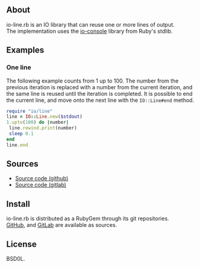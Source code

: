 ## About

io-line.rb is an IO library that can reuse one or more lines of output. <br>
The implementation uses the
[io-console](https://www.rubydoc.info/gems/io-console)
library from Ruby's stdlib.

## Examples

### One line

The following example counts from 1 up to 100. The number from the previous
iteration is replaced with a number from the current iteration, and the same
line is reused until the iteration is completed. It is possible to end the
current line, and move onto the next line with the `IO::Line#end` method.

 ```ruby
require "io/line"
line = IO::Line.new($stdout)
1.upto(100) do |number|
  line.rewind.print(number)
  sleep 0.1
end
line.end
```

## Sources

* [Source code (github)](https://github.com/0x1eef/io-line.rb)
* [Source code (gitlab)](https://gitlab.com/0x1eef/io-line.rb)

## Install

io-line.rb is distributed as a RubyGem through its git repositories. <br>
[GitHub](https://github.com/0x1eef/io-line.rb),
and
[GitLab](https://gitlab.com/0x1eef/io-line.rb)
are available as sources.

## License

BSD0L.
